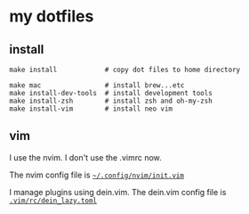 # my dotfiles

## install 

```
make install            # copy dot files to home directory

make mac                # install brew...etc
make install-dev-tools  # install development tools
make install-zsh        # install zsh and oh-my-zsh
make install-vim        # install neo vim

```

## vim

I use the nvim.
I don't use the .vimrc now.

The nvim config file is [`~/.config/nvim/init.vim`](https://github.com/AAkira/dotfiles/blob/master/.config/nvim/init.vim)

I manage plugins using dein.vim.
The dein.vim config file is [`.vim/rc/dein_lazy.toml`](https://github.com/AAkira/dotfiles/blob/master/.vim/rc/dein_lazy.toml)

